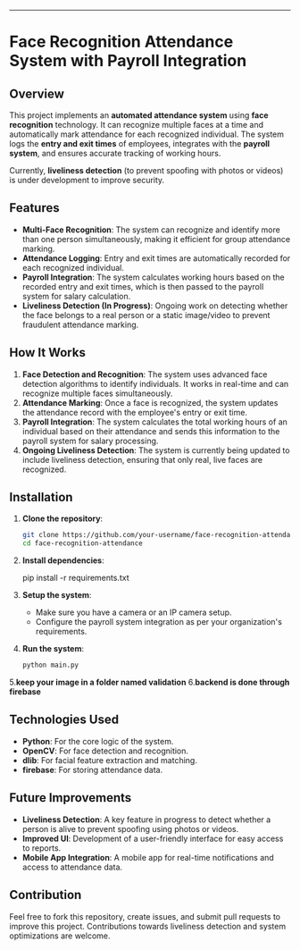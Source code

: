 

---

# Face Recognition Attendance System with Payroll Integration

## Overview

This project implements an **automated attendance system** using **face recognition** technology. It can recognize multiple faces at a time and automatically mark attendance for each recognized individual. The system logs the **entry and exit times** of employees, integrates with the **payroll system**, and ensures accurate tracking of working hours. 

Currently, **liveliness detection** (to prevent spoofing with photos or videos) is under development to improve security.

## Features

- **Multi-Face Recognition**: The system can recognize and identify more than one person simultaneously, making it efficient for group attendance marking.
- **Attendance Logging**: Entry and exit times are automatically recorded for each recognized individual.
- **Payroll Integration**: The system calculates working hours based on the recorded entry and exit times, which is then passed to the payroll system for salary calculation.
- **Liveliness Detection (In Progress)**: Ongoing work on detecting whether the face belongs to a real person or a static image/video to prevent fraudulent attendance marking.

## How It Works

1. **Face Detection and Recognition**: The system uses advanced face detection algorithms to identify individuals. It works in real-time and can recognize multiple faces simultaneously.
2. **Attendance Marking**: Once a face is recognized, the system updates the attendance record with the employee's entry or exit time.
3. **Payroll Integration**: The system calculates the total working hours of an individual based on their attendance and sends this information to the payroll system for salary processing.
4. **Ongoing Liveliness Detection**: The system is currently being updated to include liveliness detection, ensuring that only real, live faces are recognized.

## Installation

1. **Clone the repository**:
   ```bash
   git clone https://github.com/your-username/face-recognition-attendance.git
   cd face-recognition-attendance
   ```

2. **Install dependencies**:

   pip install -r requirements.txt
   

3. **Setup the system**:
   - Make sure you have a camera or an IP camera setup.
   - Configure the payroll system integration as per your organization's requirements.

4. **Run the system**:
   ```bash
   python main.py
   ```

5.**keep your image in a folder named validation**
6.**backend is done through firebase**

## Technologies Used

- **Python**: For the core logic of the system.
- **OpenCV**: For face detection and recognition.
- **dlib**: For facial feature extraction and matching.
- **firebase**: For storing attendance data.
  

## Future Improvements

- **Liveliness Detection**: A key feature in progress to detect whether a person is alive to prevent spoofing using photos or videos.
- **Improved UI**: Development of a user-friendly interface for easy access to reports.
- **Mobile App Integration**: A mobile app for real-time notifications and access to attendance data.

## Contribution

Feel free to fork this repository, create issues, and submit pull requests to improve this project. Contributions towards liveliness detection and system optimizations are welcome.

